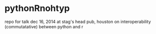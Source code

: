 pythonRnohtyp
=============

repo for talk dec 16, 2014 at stag's head pub, houston on interoperability (commutatative) between python and r

